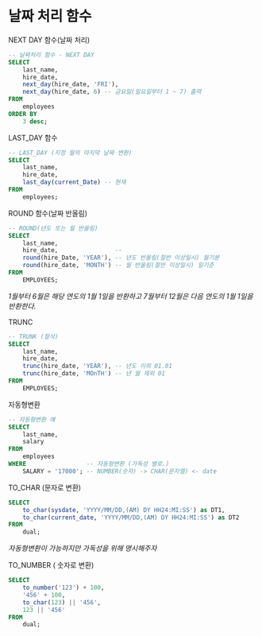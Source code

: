 # 날짜 처리 함수
    
NEXT DAY 함수(날짜 처리)

```sql
-- 날짜처리 함수 - NEXT DAY 
SELECT
    last_name,
    hire_date,
    next_day(hire_date, 'FRI'),
    next_day(hire_date, 6) -- 금요일(일요일부터 1 ~ 7) 출력
FROM
    employees
ORDER BY
    3 desc;
```

LAST_DAY 함수

```sql
-- LAST_DAY (지정 월의 마지막 날짜 변환)
SELECT
    last_name,
    hire_date,
    last_day(current_Date) -- 현재
FROM
    employees;
```

ROUND 함수(날짜 반올림)

```sql
-- ROUND(년도 또는 월 반올림)
SELECT
    last_name,
    hire_date,                -- 
    round(hire_Date, 'YEAR'), -- 년도 반올림(절반 이상일시) 월기분
    round(hire_date, 'MONTH') -- 월 반올림(절반 이상일시) 일기준
FROM
    EMPLOYEES;
```

*1월부터 6월은 해당 연도의 1월 1일을 반환하고 7월부터 12월은 다음 연도의 1월 1일을 반환한다.*

TRUNC

```sql
-- TRUNK (절삭)
SELECT
    last_name,
    hire_date,
    trunc(hire_date, 'YEAR'), -- 년도 이외 01.01
    trunc(hire_date, 'MOnTH') -- 년 월 제외 01
FROM
    EMPLOYEES;
```

자동형변환

```sql
-- 자동형변환 예
SELECT 
    last_name,
    salary
FROM
    employees
WHERE                 -- 자동형변환 (가독성 별로.)
    SALARY = '17000'; -- NUMBER(숫자) -> CHAR(문자열) <- date
```

TO_CHAR (문자로 변환)

```sql
SELECT
    to_char(sysdate, 'YYYY/MM/DD,(AM) DY HH24:MI:SS') as DT1,
    to_char(current_date, 'YYYY/MM/DD,(AM) DY HH24:MI:SS') as DT2
FROM
    dual;
```

*자동형변환이 가능하지만 가독성을 위해 명시해주자*

TO_NUMBER ( 숫자로 변환)

```sql
SELECT 
    to_number('123') + 100,
    '456' + 100,
    to_char(123) || '456',
    123 || '456'
FROM
    dual;
```
